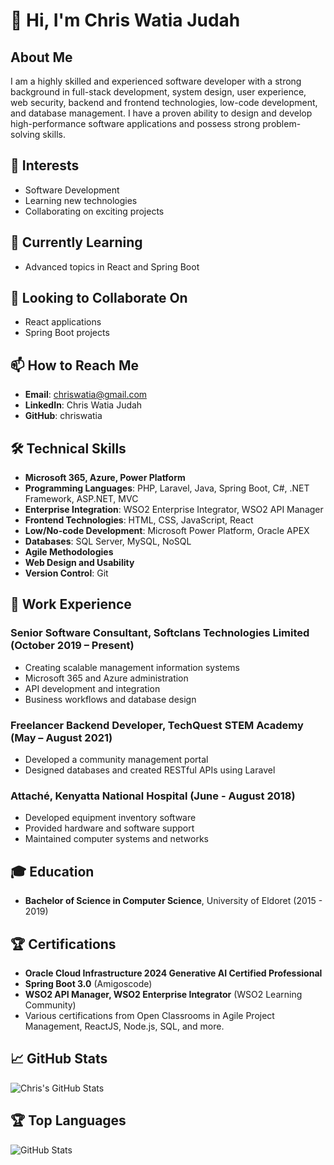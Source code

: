 # 👋 Hi, I'm Chris Watia Judah

## About Me
I am a highly skilled and experienced software developer with a strong background in full-stack development, system design, user experience, web security, backend and frontend technologies, low-code development, and database management. I have a proven ability to design and develop high-performance software applications and possess strong problem-solving skills.

## 👀 Interests
- Software Development
- Learning new technologies
- Collaborating on exciting projects

## 🌱 Currently Learning
- Advanced topics in React and Spring Boot

## 💞️ Looking to Collaborate On
- React applications
- Spring Boot projects

## 📫 How to Reach Me
- **Email**: chriswatia@gmail.com
- **LinkedIn**: Chris Watia Judah
- **GitHub**: chriswatia

## 🛠️ Technical Skills
- **Microsoft 365, Azure, Power Platform**
- **Programming Languages**: PHP, Laravel, Java, Spring Boot, C#, .NET Framework, ASP.NET, MVC
- **Enterprise Integration**: WSO2 Enterprise Integrator, WSO2 API Manager
- **Frontend Technologies**: HTML, CSS, JavaScript, React
- **Low/No-code Development**: Microsoft Power Platform, Oracle APEX
- **Databases**: SQL Server, MySQL, NoSQL
- **Agile Methodologies**
- **Web Design and Usability**
- **Version Control**: Git

## 💼 Work Experience
### Senior Software Consultant, Softclans Technologies Limited (October 2019 – Present)
- Creating scalable management information systems
- Microsoft 365 and Azure administration
- API development and integration
- Business workflows and database design

### Freelancer Backend Developer, TechQuest STEM Academy (May – August 2021)
- Developed a community management portal
- Designed databases and created RESTful APIs using Laravel

### Attaché, Kenyatta National Hospital (June - August 2018)
- Developed equipment inventory software
- Provided hardware and software support
- Maintained computer systems and networks

## 🎓 Education
- **Bachelor of Science in Computer Science**, University of Eldoret (2015 - 2019)

## 🏆 Certifications
- **Oracle Cloud Infrastructure 2024 Generative AI Certified Professional**
- **Spring Boot 3.0** (Amigoscode)
- **WSO2 API Manager, WSO2 Enterprise Integrator** (WSO2 Learning Community)
- Various certifications from Open Classrooms in Agile Project Management, ReactJS, Node.js, SQL, and more.

## 📈 GitHub Stats
![Chris's GitHub Stats](https://github-readme-stats.vercel.app/api?username=chriswatia&theme=default&show_icons=true&hide_border=true&count_private=true)

## 🏆 Top Languages
![GitHub Stats](https://github-readme-stats.vercel.app/api/top-langs/?username=chriswatia&theme=default&show_icons=true&hide_border=true&layout=compact)

<!---
chriswatia/chriswatia is a ✨ special ✨ repository because its `README.md` (this file) appears on your GitHub profile.
You can click the Preview link to take a look at your changes.
--->
